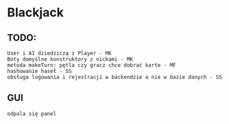 # Blackjack  
## TODO:  
    User i AI dziedziczą z Player - MK
    Boty domyślne konstruktory z nickami - MK
    metoda makeTurn: pętla czy gracz chce dobrać karte - MF 
    hashowanie haseł - SS
    obsługa logowania i rejestracji w backendzie a nie w bazie danych - SS
    
## GUI
    odpala się panel
